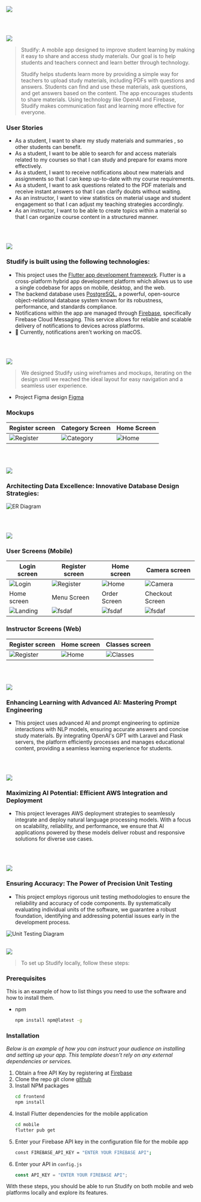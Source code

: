 <img src="./readme/title1.svg"/>

<br><br>

<!-- project philosophy -->
<img src="./readme/title2.svg"/>

> Studify: A mobile app designed to improve student learning by making it easy to share and access study materials. Our goal is to help students and teachers connect and learn better through technology.
>
> Studify helps students learn more by providing a simple way for teachers to upload study materials, including PDFs with questions and answers. Students can find and use these materials, ask questions, and get answers based on the content. The app encourages students to share materials. Using technology like OpenAI and Firebase, Studify makes communication fast and learning more effective for everyone.

### User Stories

- As a student, I want to share my study materials and summaries , so other students can benefit.
- As a student, I want to be able to search for and access materials related to my courses so that I can study and prepare for exams more effectively.
- As a student, I want to receive notifications about new materials and assignments so that I can keep up-to-date with my course requirements.
- As a student, I want to ask questions related to the PDF materials and receive instant answers so that I can clarify doubts without waiting.
- As an instructor, I want to view statistics on material usage and student engagement so that I can adjust my teaching strategies accordingly.
- As an instructor, I want to be able to create topics within a material so that I can organize course content in a structured manner.

<br><br>

<!-- Tech stack -->
<img src="./readme/title3.svg"/>

### Studify is built using the following technologies:

- This project uses the [Flutter app development framework](https://flutter.dev/). Flutter is a cross-platform hybrid app development platform which allows us to use a single codebase for apps on mobile, desktop, and the web.
- The backend database uses [PostgreSQL](https://www.postgresql.org/), a powerful, open-source object-relational database system known for its robustness, performance, and standards compliance.
- Notifications within the app are managed through [Firebase](https://firebase.google.com/), specifically Firebase Cloud Messaging. This service allows for reliable and scalable delivery of notifications to devices across platforms.
- 🚨 Currently, notifications aren't working on macOS.

<br><br>

<!-- UI UX -->
<img src="./readme/title4.svg"/>

> We designed Studify using wireframes and mockups, iterating on the design until we reached the ideal layout for easy navigation and a seamless user experience.

- Project Figma design [Figma](https://www.figma.com/file/gY2RkjNNiUb3fWZdRxAb3B/Final-Project?type=design&node-id=0%3A1&mode=design&t=H9cFcGzmbFVlpID6-1)

### Mockups

| Register screen                          | Category Screen                         | Home Screen                              |
| ---------------------------------------- | --------------------------------------- | ---------------------------------------- |
| ![Register](./readme/demo/Sign%20Up.svg) | ![Category](./readme/demo/Category.svg) | ![Home](./readme/demo/home%20screen.svg) |

<br><br>

<!-- Database Design -->
<img src="./readme/title5.svg"/>

### Architecting Data Excellence: Innovative Database Design Strategies:

![ER Diagram](./readme/demo/studify-erd.png)

<br><br>

<!-- Implementation -->
<img src="./readme/title6.svg"/>

### User Screens (Mobile)

| Login screen                              | Register screen                         | Home screen                          | Camera screen                          |
| ----------------------------------------- | --------------------------------------- | --------------------------------------- | --------------------------------------- |
| ![Login](./readme/demo/login-mobile.jpg) | ![Register](./readme/demo/register.gif) | ![Home](./readme/demo/home.gif) | ![Camera](./readme/demo/ocr.gif) |
| Home screen                               | Menu Screen                             | Order Screen                            | Checkout Screen                         |
| ![Landing](https://placehold.co/900x1600) | ![fsdaf](https://placehold.co/900x1600) | ![fsdaf](https://placehold.co/900x1600) | ![fsdaf](https://placehold.co/900x1600) |

### Instructor Screens (Web)

| Register screen                           | Home screen                         | Classes screen                            |
| ----------------------------------------- | ----------------------------------- | ----------------------------------------- |
| ![Register](./readme/demo/signup-web.png) | ![Home](./readme/demo/home-web.png) | ![Classes](./readme/demo/classes-web.png) |

<br><br>

<!-- Prompt Engineering -->
<img src="./readme/title7.svg"/>

### Enhancing Learning with Advanced AI: Mastering Prompt Engineering

- This project uses  advanced AI and prompt engineering to optimize interactions with NLP models, ensuring accurate answers and concise study materials. By integrating OpenAI's GPT with Laravel and Flask servers, the platform efficiently processes and manages educational content, providing a seamless learning experience for students.

<br><br>

<!-- AWS Deployment -->
<img src="./readme/title8.svg"/>

###  Maximizing AI Potential: Efficient AWS Integration and Deployment

- This project leverages AWS deployment strategies to seamlessly integrate and deploy natural language processing models. With a focus on scalability, reliability, and performance, we ensure that AI applications powered by these models deliver robust and responsive solutions for diverse use cases.

<br><br>

<!-- Unit Testing -->
<img src="./readme/title9.svg"/>

### Ensuring Accuracy: The Power of Precision Unit Testing

- This project employs rigorous unit testing methodologies to ensure the reliability and accuracy of code components. By systematically evaluating individual units of the software, we guarantee a robust foundation, identifying and addressing potential issues early in the development process.

![Unit Testing Diagram](./readme/demo/Tests.png)
<br><br>

<!-- How to run -->
<img src="./readme/title10.svg"/>

> To set up Studify locally, follow these steps:

### Prerequisites

This is an example of how to list things you need to use the software and how to install them.

- npm
  ```sh
  npm install npm@latest -g
  ```

### Installation

_Below is an example of how you can instruct your audience on installing and setting up your app. This template doesn't rely on any external dependencies or services._

1. Obtain a free API Key by registering at [Firebase](https://firebase.google.com/)
2. Clone the repo
   git clone [github](https://github.com/ali-mansour21/Studify-App)
3. Install NPM packages
   ```sh
   cd frontend
   npm install
   ```
4. Install Flutter dependencies for the mobile application
   ```sh
   cd mobile
   flutter pub get
   ```
5. Enter your Firebase API key in the configuration file for the mobile app
   ```sh
   const FIREBASE_API_KEY = "ENTER YOUR FIREBASE API";
   ```
6. Enter your API in `config.js`
   ```js
   const API_KEY = "ENTER YOUR FIREBASE API";
   ```

With these steps, you should be able to run Studify on both mobile and web platforms locally and explore its features.
